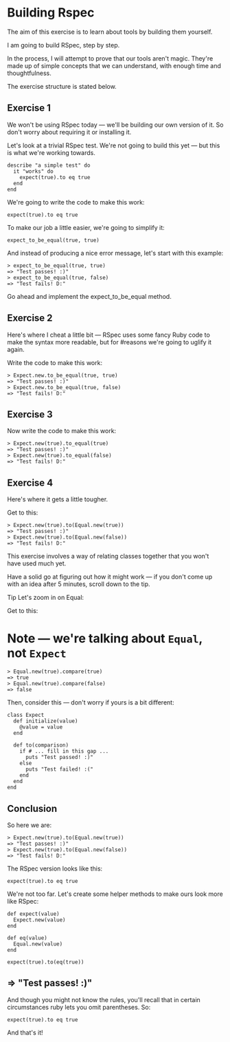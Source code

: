 # Building Rspec

The aim of this exercise is to learn about tools by building them yourself.

I am going to build RSpec, step by step.

In the process, I will attempt to prove that our tools aren't magic. They're made up of simple concepts that we can understand, with enough time and thoughtfulness. 

The exercise structure is stated below.

## Exercise 1
We won't be using RSpec today — we'll be building our own version of it. So don't worry about requiring it or installing it.

Let's look at a trivial RSpec test. We're not going to build this yet — but this is what we're working towards.

```
describe "a simple test" do
  it "works" do
    expect(true).to eq true
  end
end
```
We're going to write the code to make this work:
```
expect(true).to eq true
```

To make our job a little easier, we're going to simplify it:
```
expect_to_be_equal(true, true)
```
And instead of producing a nice error message, let's start with this example:
```
> expect_to_be_equal(true, true)
=> "Test passes! :)"
> expect_to_be_equal(true, false)
=> "Test fails! D:"
```

Go ahead and implement the expect_to_be_equal method.

## Exercise 2
Here's where I cheat a little bit — RSpec uses some fancy Ruby code to make the syntax more readable, but for #reasons we're going to uglify it again.

Write the code to make this work:
```
> Expect.new.to_be_equal(true, true)
=> "Test passes! :)"
> Expect.new.to_be_equal(true, false)
=> "Test fails! D:"
```
## Exercise 3
Now write the code to make this work:
```
> Expect.new(true).to_equal(true)
=> "Test passes! :)"
> Expect.new(true).to_equal(false)
=> "Test fails! D:"
```
## Exercise 4
Here's where it gets a little tougher.

Get to this:
```
> Expect.new(true).to(Equal.new(true))
=> "Test passes! :)"
> Expect.new(true).to(Equal.new(false))
=> "Test fails! D:"
```
This exercise involves a way of relating classes together that you won't have used much yet.

Have a solid go at figuring out how it might work — if you don't come up with an idea after 5 minutes, scroll down to the tip.

>
>>
>>>
>>>>
>>>>>
>>>>>>
>>>>>>>
>>>>>>
>>>>>
>>>>
>>>
>>
>
>>
>>>
>>>>
>>>>>
>>>>>>
>>>>>>>
>>>>>>
>>>>>
>>>>
>>>
>>
>
>>
>>>
>>>>
>>>>>
>>>>>>
>>>>>>>
>>>>>>
>>>>>
>>>>
>>>
>>
>
Tip
Let's zoom in on Equal:

Get to this:

# Note — we're talking about `Equal`, not `Expect`
```
> Equal.new(true).compare(true)
=> true
> Equal.new(true).compare(false)
=> false
```
Then, consider this — don't worry if yours is a bit different:
```
class Expect
  def initialize(value)
    @value = value
  end

  def to(comparison)
    if # ... fill in this gap ...
      puts "Test passed! :)"
    else
      puts "Test failed! :("
    end
  end
end
```
## Conclusion
So here we are:
```
> Expect.new(true).to(Equal.new(true))
=> "Test passes! :)"
> Expect.new(true).to(Equal.new(false))
=> "Test fails! D:"
```
The RSpec version looks like this:
```
expect(true).to eq true
```
We're not too far. Let's create some helper methods to make ours look more like RSpec:
```
def expect(value)
  Expect.new(value)
end

def eq(value)
  Equal.new(value)
end

expect(true).to(eq(true))
```
## => "Test passes! :)"
And though you might not know the rules, you'll recall that in certain circumstances ruby lets you omit parentheses. So:
```
expect(true).to eq true
```
And that's it!
